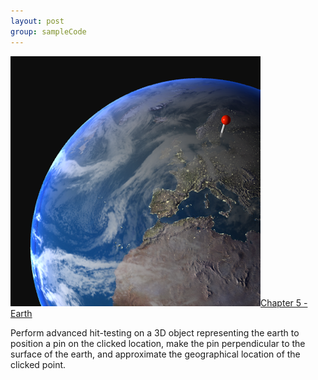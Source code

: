 ```yaml
---
layout: post
group: sampleCode
---
```


![The earth](/images/C5P2.png)[Chapter 5 - Earth](https://github.com/d-ronnqvist/SCNBook-code/tree/obj-c/Chapter%2005%20-%20Earth/Code/Chapter%2005%20-%20Earth)

Perform advanced hit-testing on a 3D object representing the earth to position a pin on the clicked location, make the pin perpendicular to the surface of the earth, and approximate the geographical location of the clicked point.